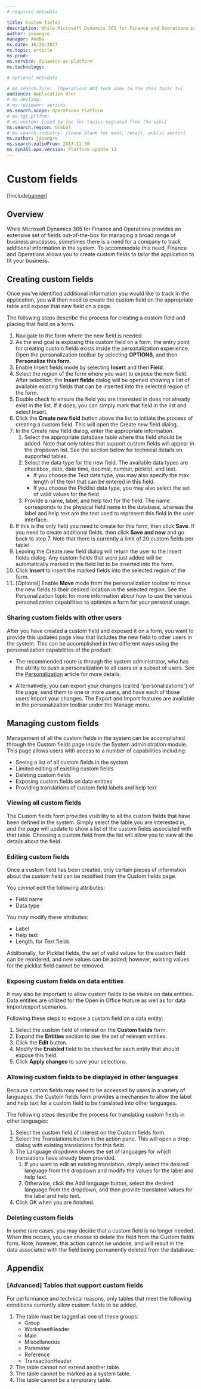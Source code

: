 ```yaml
---
# required metadata

title: Custom fields
description: While Microsoft Dynamics 365 for Finance and Operations provides an extensive set of fields out-of-the-box for managing a broad range of business processes, sometimes there is a need for a company to track additional information in the system. To accommodate this need, Finance and Operations allows you to create custom fields to tailor the application to fit your business.
author: jasongre
manager: AnnBe
ms.date: 10/20/2017
ms.topic: article
ms.prod: 
ms.service: dynamics-ax-platform
ms.technology: 

# optional metadata

# ms.search.form:  [Operations AOT form name to tie this topic to]
audience: Application User
# ms.devlang: 
# ms.reviewer: sericks
ms.search.scope: Operations Platform 
# ms.tgt_pltfrm: 
# ms.custom: [used by loc for topics migrated from the wiki]
ms.search.region: Global
# ms.search.industry: [leave blank for most, retail, public sector]
ms.author: jasongre
ms.search.validFrom: 2017-11-30
ms.dyn365.ops.version: Platform update 13
---
```


# Custom fields

[!include[banner](../includes/banner.md)] 

## Overview 
While Microsoft Dynamics 365 for Finance and Operations provides an extensive set of fields out-of-the-box for managing a broad range of business processes, sometimes there is a need for a company to track additional information in the system. To accommodate this need, Finance and Operations allows you to create custom fields to tailor the application to fit your business.

## Creating custom fields
Once you’ve identified additional information you would like to track in the application, you will then need to create the custom field on the appropriate table and expose that new field on a page.   

The following steps describe the process for creating a custom field and placing that field on a form.  
1.   Navigate to the form where the new field is needed. 
2.   As the end goal is exposing this custom field on a form, the entry point for creating custom fields exists inside the personalization experience.  Open the personalization toolbar by selecting **OPTIONS**, and then **Personalize this form**. 
3.   Enable Insert fields mode by selecting **Insert** and then **Field**.  
4.   Select the region of the form where you want to expose the new field.  After selection, the **Insert fields** dialog will be opened showing a list of available existing fields that can be inserted into the selected region of the form.  
5.   Double check to ensure the field you are interested in does not already exist in the list. If it does, you can simply mark that field in the list and select Insert.   
6.   Click the **Create new field** button above the list to initiate the process of creating a custom field. This will open the Create new field dialog.  
7.   In the Create new field dialog, enter the appropriate information.
     1.   Select the appropriate database table where this field should be added.  Note that only tables that support custom fields will appear in the dropdown list. See the section below for technical details on supported tables.  
     2.   Select the data type for the new field.  The available data types are checkbox, date, date time, decimal, number, picklist, and text.   
          - If you choose the Text data type, you may also specify the max length of the text that can be entered in this field. 
          - If you choose the Picklist data type, you may also select the set of valid values for the field.  
     3.   Provide a name, label, and help text for the field.  The name corresponds to the physical field name in the database, whereas the label and help text are the text used to represent this field in the user interface.  
8.   If this is the only field you need to create for this form, then click **Save**.  If you need to create additional fields, then click **Save and new** and go back to step 7. Note that there is currently a limit of 20 custom fields per table!
9.   Leaving the Create new field dialog will return the user to the Insert fields dialog.  Any custom fields that were just added will be automatically marked in the field list to be inserted into the form.  
10.   Click **Insert** to insert the marked fields into the selected region of the form. 
11.   [Optional] Enable **Move** mode from the personalization toolbar to move the new fields to their desired location in the selected region. See the Personalization topic for more information about how to use the various personalization capabilities to optimize a form for your personal usage.  

### Sharing custom fields with other users
After you have created a custom field and exposed it on a form, you want to provide this updated page view that includes the new field to other users in the system. This can be accomplished in two different ways using the personalization capabilities of the product:

-   The recommended route is through the system administrator, who has the ability to push a personalization to all users or a subset of users.  See the [Personalization](personalize-user-experience.md) article for more details. 

-   Alternatively, you can export your changes (called “personalizations”) of the page, send them to one or more users, and have each of those users import your changes.  The Export and Import features are available in the personalization toolbar under the Manage menu.  

## Managing custom fields

Management of all the custom fields in the system can be accomplished through the Custom fields page inside the System administration module.  This page allows users with access to a number of capabilities including: 
-   Seeing a list of all custom fields in the system
-   Limited editing of existing custom fields
-   Deleting custom fields
-   Exposing custom fields on data entities
-   Providing translations of custom field labels and help text

### Viewing all custom fields
The Custom fields form provides visibility to all the custom fields that have been defined in the system.  Simply select the table you are interested in, and the page will update to show a list of the custom fields associated with that table.  Choosing a custom field from the list will allow you to view all the details about the field.

### Editing custom fields
Once a custom field has been created, only certain pieces of information about the custom field can be modified from the Custom fields page.   

You *cannot* edit the following attributes: 
-   Field name
-   Data type

You *may* modify these attributes: 
-   Label 
-   Help text
-   Length, for Text fields

Additionally, for Picklist fields, the set of valid values for the custom field can be reordered, and new values can be added; however, existing values for the picklist field cannot be removed.   

### Exposing custom fields on data entities
It may also be important to allow custom fields to be visible on data entities.  Data entities are utilized for the Open in Office feature as well as for data import/export scenarios.  

Following these steps to expose a custom field on a data entity: 
1.   Select the custom field of interest on the **Custom fields** form. 
2.   Expand the **Entities** section to see the set of relevant entities.  
3.   Click the **Edit** button.
4.   Modify the **Enabled** field to be checked for each entity that should expose this field.  
5.   Click **Apply changes** to save your selections.  

### Allowing custom fields to be displayed in other languages
Because custom fields may need to be accessed by users in a variety of languages, the Custom fields form provides a mechanism to allow the label and help text for a custom field to be translated into other languages.  

The following steps describe the process for translating custom fields in other languages: 
1.   Select the custom field of interest on the Custom fields form. 
2.   Select the Translations button in the action pane.  This will open a drop dialog with existing translations for this field.
3.   The Language dropdown shows the set of languages for which translations have already been provided. 
     1.   If you want to edit an existing translation, simply select the desired language from the dropdown and modify the values for the label and help text.  
     2.   Otherwise, click the Add language button, select the desired language from the dropdown, and then provide translated values for the label and help text.  
4.   Click OK when you are finished.  

### Deleting custom fields
In some rare cases, you may decide that a custom field is no longer needed. When this occurs, you can choose to delete the field from the Custom fields form. Note, however, this action cannot be undone, and will result in the data associated with the field being permanently deleted from the database. 

## Appendix 
### [Advanced] Tables that support custom fields
For performance and technical reasons, only tables that meet the following conditions currently allow custom fields to be added. 
1.   The table must be tagged as one of these groups: 
     -   Group
     -   WorksheetHeader
     -   Main
     -   Miscellaneous
     -   Parameter
     -   Reference
     -   TransactionHeader
2.   The table cannot not extend another table.
3.   The table cannot be marked as a system table.
4.   The table cannot be a temporary table.
